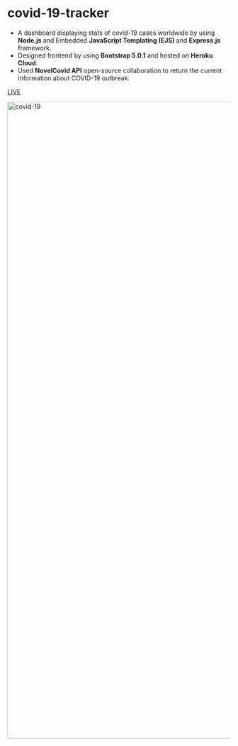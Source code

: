 # covid-19-tracker


*	A dashboard displaying stats of covid-19 cases worldwide by using **Node.js** and Embedded **JavaScript Templating (EJS)** and **Express.js** framework.
* Designed frontend by using **Bootstrap 5.0.1** and hosted on **Heroku Cloud**.
*	Used **NovelCovid API** open-source collaboration to return the current information about COVID-19 outbreak.

[LIVE](https://covid-19-trakker.herokuapp.com/)

<img width="1434" alt="covid-19" src="https://user-images.githubusercontent.com/74743176/121620303-f5681200-ca1e-11eb-884b-1c8922a5706b.png">


